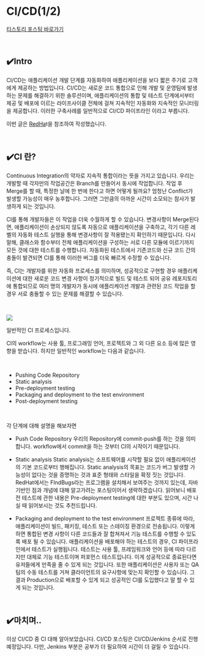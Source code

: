 # CI/CD(1/2)

[티스토리 포스팅 바로가기](https://kyleeee.tistory.com/entry/TIL11-CICD12)

<br>


## ✔️Intro

CI/CD는 애플리케이션 개발 단계를 자동화하여 애플리케이션을 보다 짧은 주기로 고객에게 제공하는 방법입니다.
CI/CD는 새로운 코드 통합으로 인해 개발 및 운영팀에 발생하는 문제를 해결하기 위한 솔루션이며, 애플리케이션의 통합 및 테스트 단계에서부터 제공 및 배포에 이르는 라이프사이클 전체에 걸쳐 지속적인 자동화와 지속적인 모니터링을 제공합니다.
이러한 구축사례를 일반적으로 CI/CD 파이프라인 이라고 부릅니다.

이번 글은 [RedHa](https://www.redhat.com/ko/topics/devops/what-is-ci-cd)t을 참조하여 작성했습니다.

<br>

## ✔️CI 란?

Continuous Integration의 약자로 지속적 통합이라는 뜻을 가지고 있습니다. 우리는 개발할 때 각자만의 작업공간은 Branch를 만들어서 동시에 작업합니다. 작업 후 Merge를 할 때, 특정한 날에 한 번에 한다고 하면 어떻게 될까요? 엄청난 Conflict가 발생할 가능성이 매우 농후합니다. 그러면 그만큼의 아까운 시간이 소모되는 참사가 발생하게 되는 것입니다.

CI를 통해 개발자들은 이 작업을 더욱 수월하게 할 수 있습니다. 변경사항이 Merge된다면, 애플리케이션이 손상되지 않도록 자동으로 애플리케이션을 구축하고, 각기 다른 레벨의 자동화 테스트 실행을 통해 변경사항이 잘 적용됐는지 확인하기 때문입니다. 다시 말해, 클래스와 함수부터 전체 애플리케이션을 구성하는 서로 다른 모듈에 이르기까지 모든 것에 대한 테스트를 수행합니다. 자동화된 테스트에서 기존코드와 신규 코드 간의 충돌이 발견되면 CI를 통해 이러한 버그를 더욱 빠르게 수정할 수 있습니다.

즉, CI는 개발자를 위한 자동화 프로세스를 의미하며, 성공적으로 구현할 경우 애플리케이션에 대한 새로운 코드 변경 사항이 정기적으로 빌드 및 테스트 되어 공유 레포지토리에 통합되므로 여러 명의 개발자가 동시에 애플리케이션 개발과 관련된 코드 작업을 할 경우 서로 충돌할 수 있는 문제를 해결할 수 있습니다.

<br>

![](https://img1.daumcdn.net/thumb/R1280x0/?scode=mtistory2&fname=https%3A%2F%2Fblog.kakaocdn.net%2Fdn%2Flhoz2%2FbtruyM55wBl%2FGDXFQFDwsfOXUEToNQJW31%2Fimg.png)

일반적인 CI 프로세스입니다.

CI의 workflow는 사용 툴, 프로그래밍 언어, 프로젝트와 그 외 다른 요소 등에 많은 영향을 받습니다.
하지만 일반적인 workflow는 다음과 같습니다.

<br>

* Pushing Code Repository
* Static analysis
* Pre-deployment testing
* Packaging and deployment to the test environment
* Post-deployment testing

<br>

각 단계에 대해 설명을 해보자면

* Push Code Repository
우리의 Repository에 commit-push를 하는 것을 의미합니다. workflow에서 commit을 하는 것부터 CI의 시작이기 때문입니다.

* Static analysis
Static analysis는 소프트웨어를 시작할 필요 없이 애플리케이션의 기본 코드로부터 행해집니다. Static analysis의 목표는 코드가 버그 발생할 가능성이 없다는 것을 증명하는 것과 표준 형태와 스타일을 확정 짓는 것입니다. RedHat에서는 FIndBugs라는 프로그램을 설치해서 보여주는 것까지 있는데, 자바 기반인 점과 개념에 대해 알고가려는 포스팅이어서 생략하겠습니다. 읽어보니 배포 전 테스트에 관한 내용은 Pre-deployment testing에 대한 부분도 있으며, 시간 나실 때 읽어보시는 것도 추천드립니다.

* Packaging and deployment to the test environment
프로젝트 종류에 따라, 애플리케이션이 빌드, 패키징, 테스트 또는 스테이징 환경으로 전송됩니다. 이렇게 하면 통합된 변경 사항이 다른 코드들과 잘 합쳐져서 기능 테스트를 수행할 수 있도록 배포 될 수 있습니다. 애플리케이션을 배포해야 하는 테스트의 경우, CI 파이프라인에서 테스트가 실행됩니다. 테스트는 사용 툴, 프레임워크와 언어 등에 따라 다르지만 대체로 기능 테스트이며 퍼포먼스 테스트입니다. 이게 성공적으로 종료된다면 유저들에게 만족을 줄 수 있게 되는 것입니다. 또한 애플리케이션은 사용자 또는 QA팀의 수동 테스트를 거쳐 클라이언트의 요구사항에 맞는지 확인할 수 있습니다. 그 결과 Production으로 배포할 수 있게 되고 성공적인 CI를 도입했다고 말 할 수 있게 되는 것입니다.

<br>

## ✔️마치며..


이상 CI/CD 중 CI 대해 알아보았습니다.
CI/CD 포스팅은 CI/CD/Jenkins 순서로 진행 예정입니다.
다만, Jenkins 부분은 공부가 더 필요하여 시간이 더 걸릴 수 있습니다.

